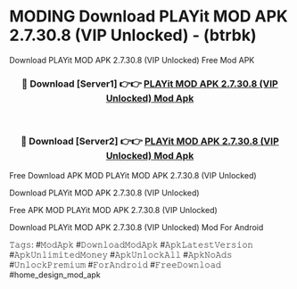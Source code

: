 # MODING Download PLAYit MOD APK 2.7.30.8 (VIP Unlocked) - (btrbk)
Download PLAYit MOD APK 2.7.30.8 (VIP Unlocked) Free Mod APK

<div align="center">
<h3>🔴 Download [Server1] 👉👉 <a href="https://apk-comot.site?title=PLAYit_MOD_APK_2.7.30.8_(VIP_Unlocked)">PLAYit MOD APK 2.7.30.8 (VIP Unlocked) Mod Apk</a></h3><br>

<h3>🔴 Download [Server2] 👉👉 <a href="https://apk-comot.site?title=PLAYit_MOD_APK_2.7.30.8_(VIP_Unlocked)">PLAYit MOD APK 2.7.30.8 (VIP Unlocked) Mod Apk</a></h3>
</div>


Free Download APK MOD PLAYit MOD APK 2.7.30.8 (VIP Unlocked)

Download PLAYit MOD APK 2.7.30.8 (VIP Unlocked) 

Free APK MOD PLAYit MOD APK 2.7.30.8 (VIP Unlocked) 

Download PLAYit MOD APK 2.7.30.8 (VIP Unlocked) Mod For Android

𝚃𝚊𝚐𝚜: #𝙼𝚘𝚍𝙰𝚙𝚔 #𝙳𝚘𝚠𝚗𝚕𝚘𝚊𝚍𝙼𝚘𝚍𝙰𝚙𝚔 #𝙰𝚙𝚔𝙻𝚊𝚝𝚎𝚜𝚝𝚅𝚎𝚛𝚜𝚒𝚘𝚗 #𝙰𝚙𝚔𝚄𝚗𝚕𝚒𝚖𝚒𝚝𝚎𝚍𝙼𝚘𝚗𝚎𝚢 #𝙰𝚙𝚔𝚄𝚗𝚕𝚘𝚌𝚔𝙰𝚕𝚕 #𝙰𝚙𝚔𝙽𝚘𝙰𝚍𝚜 #𝚄𝚗𝚕𝚘𝚌𝚔𝙿𝚛𝚎𝚖𝚒𝚞𝚖 #𝙵𝚘𝚛𝙰𝚗𝚍𝚛𝚘𝚒𝚍 #𝙵𝚛𝚎𝚎𝙳𝚘𝚠𝚗𝚕𝚘𝚊𝚍 #home_design_mod_apk